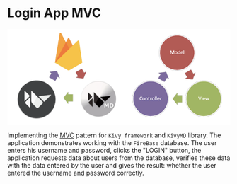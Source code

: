# Login App MVC

<p align="center">
    <img align="center" src="https://github.com/HeaTTheatR/LoginAppMVC/raw/main/assets/images/preview.png"/>
</p>

Implementing the [MVC](https://en.wikipedia.org/wiki/Model–view–controller) pattern for `Kivy framework` and `KivyMD` library.
The application demonstrates working with the `FireBase` database. The user enters his username and password,
clicks the "LOGIN" button, the application requests data about users from the database, verifies these data with the data
entered by the user and gives the result: whether the user entered the username and password correctly.

